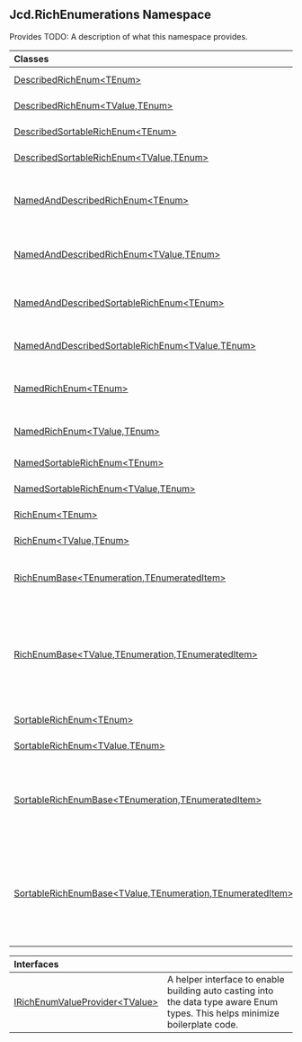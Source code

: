 ## Jcd.RichEnumerations Namespace

Provides TODO: A description of what this namespace provides.

| Classes | |
| :--- | :--- |
| [DescribedRichEnum&lt;TEnum&gt;](Jcd.RichEnumerations.DescribedRichEnum_TEnum_.md 'Jcd.RichEnumerations.DescribedRichEnum<TEnum>') | A RichEnum with a Description property. |
| [DescribedRichEnum&lt;TValue,TEnum&gt;](Jcd.RichEnumerations.DescribedRichEnum_TValue,TEnum_.md 'Jcd.RichEnumerations.DescribedRichEnum<TValue,TEnum>') | A RichEnum with a Description property. |
| [DescribedSortableRichEnum&lt;TEnum&gt;](Jcd.RichEnumerations.DescribedSortableRichEnum_TEnum_.md 'Jcd.RichEnumerations.DescribedSortableRichEnum<TEnum>') | A SortableRichEnum with a Description property. |
| [DescribedSortableRichEnum&lt;TValue,TEnum&gt;](Jcd.RichEnumerations.DescribedSortableRichEnum_TValue,TEnum_.md 'Jcd.RichEnumerations.DescribedSortableRichEnum<TValue,TEnum>') | A SortableRichEnum with a Description property. |
| [NamedAndDescribedRichEnum&lt;TEnum&gt;](Jcd.RichEnumerations.NamedAndDescribedRichEnum_TEnum_.md 'Jcd.RichEnumerations.NamedAndDescribedRichEnum<TEnum>') | A rich enumeration containing Description, Name and Value properties with int as the underlying Value data type. |
| [NamedAndDescribedRichEnum&lt;TValue,TEnum&gt;](Jcd.RichEnumerations.NamedAndDescribedRichEnum_TValue,TEnum_.md 'Jcd.RichEnumerations.NamedAndDescribedRichEnum<TValue,TEnum>') | A rich enumeration containing Description, Name and Value properties. |
| [NamedAndDescribedSortableRichEnum&lt;TEnum&gt;](Jcd.RichEnumerations.NamedAndDescribedSortableRichEnum_TEnum_.md 'Jcd.RichEnumerations.NamedAndDescribedSortableRichEnum<TEnum>') | A SortableRichEnum with Name and Description properties. The type of the Value property is int. |
| [NamedAndDescribedSortableRichEnum&lt;TValue,TEnum&gt;](Jcd.RichEnumerations.NamedAndDescribedSortableRichEnum_TValue,TEnum_.md 'Jcd.RichEnumerations.NamedAndDescribedSortableRichEnum<TValue,TEnum>') | A SortableRichEnum with Name and Description properties. |
| [NamedRichEnum&lt;TEnum&gt;](Jcd.RichEnumerations.NamedRichEnum_TEnum_.md 'Jcd.RichEnumerations.NamedRichEnum<TEnum>') | A RichEnum containing Name and Value properties with int as the underlying Value data type. |
| [NamedRichEnum&lt;TValue,TEnum&gt;](Jcd.RichEnumerations.NamedRichEnum_TValue,TEnum_.md 'Jcd.RichEnumerations.NamedRichEnum<TValue,TEnum>') | A RichEnum containing Name and Value properties. |
| [NamedSortableRichEnum&lt;TEnum&gt;](Jcd.RichEnumerations.NamedSortableRichEnum_TEnum_.md 'Jcd.RichEnumerations.NamedSortableRichEnum<TEnum>') | A SortableRichEnum with a Name property. |
| [NamedSortableRichEnum&lt;TValue,TEnum&gt;](Jcd.RichEnumerations.NamedSortableRichEnum_TValue,TEnum_.md 'Jcd.RichEnumerations.NamedSortableRichEnum<TValue,TEnum>') | A SortableRichEnum with a Name property. |
| [RichEnum&lt;TEnum&gt;](Jcd.RichEnumerations.RichEnum_TEnum_.md 'Jcd.RichEnumerations.RichEnum<TEnum>') | A RichEnum with .Value as an int. |
| [RichEnum&lt;TValue,TEnum&gt;](Jcd.RichEnumerations.RichEnum_TValue,TEnum_.md 'Jcd.RichEnumerations.RichEnum<TValue,TEnum>') | A RichEnum with .Value as a user provided type. |
| [RichEnumBase&lt;TEnumeration,TEnumeratedItem&gt;](Jcd.RichEnumerations.RichEnumBase_TEnumeration,TEnumeratedItem_.md 'Jcd.RichEnumerations.RichEnumBase<TEnumeration,TEnumeratedItem>') | Provides access to all instances on the enumeration container by way of the .All property. |
| [RichEnumBase&lt;TValue,TEnumeration,TEnumeratedItem&gt;](Jcd.RichEnumerations.RichEnumBase_TValue,TEnumeration,TEnumeratedItem_.md 'Jcd.RichEnumerations.RichEnumBase<TValue,TEnumeration,TEnumeratedItem>') | Provides access to all instances on the enumeration container by way of the .All property.<br/>And allows lookup of items by value. This is used in [RichEnum&lt;TValue,TEnum&gt;](Jcd.RichEnumerations.RichEnum_TValue,TEnum_.md 'Jcd.RichEnumerations.RichEnum<TValue,TEnum>') to provide conversion operators. |
| [SortableRichEnum&lt;TEnum&gt;](Jcd.RichEnumerations.SortableRichEnum_TEnum_.md 'Jcd.RichEnumerations.SortableRichEnum<TEnum>') | A rich enum that can be sorted with a call to .Sort. |
| [SortableRichEnum&lt;TValue,TEnum&gt;](Jcd.RichEnumerations.SortableRichEnum_TValue,TEnum_.md 'Jcd.RichEnumerations.SortableRichEnum<TValue,TEnum>') | A rich enum that can be sorted with a call to .Sort. |
| [SortableRichEnumBase&lt;TEnumeration,TEnumeratedItem&gt;](Jcd.RichEnumerations.SortableRichEnumBase_TEnumeration,TEnumeratedItem_.md 'Jcd.RichEnumerations.SortableRichEnumBase<TEnumeration,TEnumeratedItem>') | A base for sortable rich enumerations. This type provides a hook to sort the .All collection.<br/>.Sort should be called only once and only once in the application startup. |
| [SortableRichEnumBase&lt;TValue,TEnumeration,TEnumeratedItem&gt;](Jcd.RichEnumerations.SortableRichEnumBase_TValue,TEnumeration,TEnumeratedItem_.md 'Jcd.RichEnumerations.SortableRichEnumBase<TValue,TEnumeration,TEnumeratedItem>') | A base for sortable rich enumerations where the .Value property is present on the enumerated type.<br/>This type provides a hook to sort the .All collection. .Sort should be called only once and only once in the application startup. |

| Interfaces | |
| :--- | :--- |
| [IRichEnumValueProvider&lt;TValue&gt;](Jcd.RichEnumerations.IRichEnumValueProvider_TValue_.md 'Jcd.RichEnumerations.IRichEnumValueProvider<TValue>') | A helper interface to enable building auto casting into the data type aware Enum types. This helps minimize boilerplate code. |
